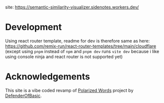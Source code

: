 site: https://semantic-similarity-visualizer.sidenotes.workers.dev/

# Development

Using react router template, readme for dev is therefore same as here: https://github.com/remix-run/react-router-templates/tree/main/cloudflare (except using `pnpm` instead of `npm` and `pnpm dev` runs `vite dev` because i like using console ninja and react router is not supported yet)

# Acknowledgements

This site is a vibe coded revamp of [Polarized Words](https://github.com/DefenderOfBasic/good-and-evil-concepts) project by [DefenderOfBasic](https://github.com/DefenderOfBasic).